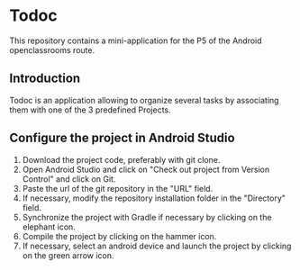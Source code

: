 # Todoc

This repository contains a mini-application for the P5 of the Android openclassrooms route.

## Introduction

Todoc is an application allowing to organize several tasks by associating them with one of the 3 predefined Projects.

## Configure the project in Android Studio

1. Download the project code, preferably with git clone.
2. Open Android Studio and click on "Check out project from Version Control" and click on Git.
3. Paste the url of the git repository in the "URL" field.
4. If necessary, modify the repository installation folder in the "Directory" field.
5. Synchronize the project with Gradle if necessary by clicking on the elephant icon.
6. Compile the project by clicking on the hammer icon.
7. If necessary, select an android device and launch the project by clicking on the green arrow icon.
